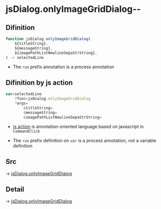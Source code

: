 # jsDialog.onlyImageGridDialog--

## Difinition

```js.js
function jsDialog.onlyImageGridDialog(
	${titleString},
	${messageString},
	${imagePathListNewlineSepaStrString},
) -> selectedLine
```

- The `run` prefix annotation is a process annotation


## Difinition by js action

```js.js
var=selectedLine
	?func=jsDialog.onlyImageGridDialog
	?args=
		&titleString=
		&messageString=
		&imagePathListNewlineSepaStrString=
```

- [js action](#) is annotation-oriented language based on javascript in `CommandClick`

- The `run` prefix definition on `var` is a process annotation, not a variable definition

## Src

-> [jsDialog.onlyImageGridDialog](https://github.com/puutaro/CommandClick/blob/master/app/src/main/java/com/puutaro/commandclick/fragment_lib/terminal_fragment/js_interface/dialog/JsDialog.kt#L213)

## Detail

-> [jsDialog.onlyImageGridDialog](https://github.com/puutaro/CommandClick/blob/master/md/developer/js_interface/details/dialog/JsDialog/onlyImageGridDialog.md)
